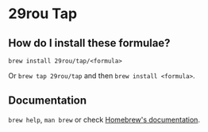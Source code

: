# 29rou Tap

## How do I install these formulae?

`brew install 29rou/tap/<formula>`

Or `brew tap 29rou/tap` and then `brew install <formula>`.

## Documentation

`brew help`, `man brew` or check [Homebrew's documentation](https://docs.brew.sh).
